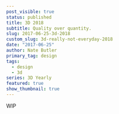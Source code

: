 ```yaml
---
post_visible: true
status: published
title: 3D 2018
subtitle: Quality over quantity.
slug: 2017-06-25-3d-2018
custom_slug: 3d-really-not-everyday-2018
date: "2017-06-25"
author: Nate Butler
primary_tag: design
tags:
  - design
  - 3d
series: 3D Yearly
featured: true
show_thumbnail: true
---
```


<p>WIP</p>
